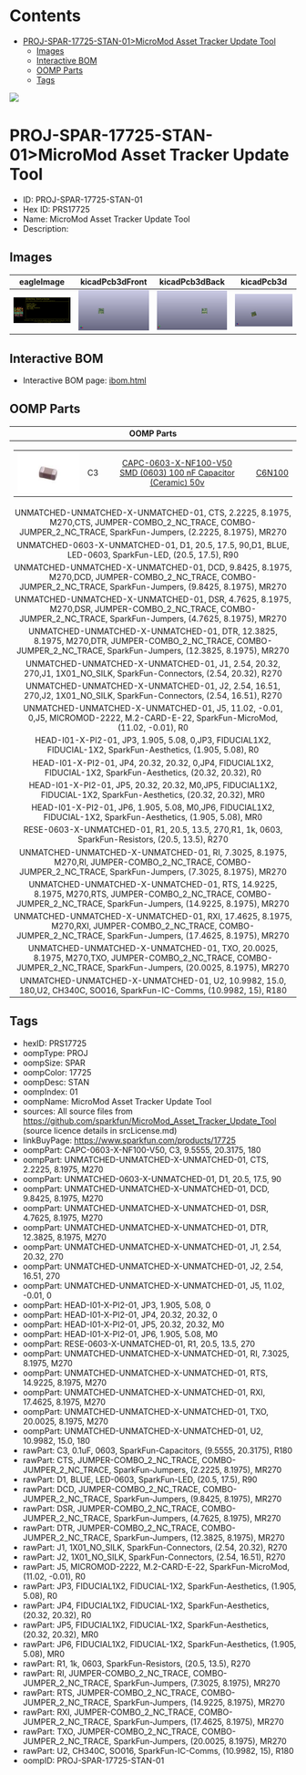 



Contents
========

* [PROJ-SPAR-17725-STAN-01>MicroMod Asset Tracker Update Tool](#proj-spar-17725-stan-01micromod-asset-tracker-update-tool)
	* [Images](#images)
	* [Interactive BOM](#interactive-bom)
	* [OOMP Parts](#oomp-parts)
	* [Tags](#tags)
  
![][im]
# PROJ-SPAR-17725-STAN-01>MicroMod Asset Tracker Update Tool

- ID: PROJ-SPAR-17725-STAN-01
- Hex ID: PRS17725
- Name: MicroMod Asset Tracker Update Tool
- Description: 

## Images
  
  

|eagleImage|kicadPcb3dFront|kicadPcb3dBack|kicadPcb3d|
| :---: | :---: | :---: | :---: |
|[![eagleImage](eagleImage_140.png)](eagleImage_600.png)|[![kicadPcb3dFront](kicadPcb3dFront_140.png)](kicadPcb3dFront_600.png)|[![kicadPcb3dBack](kicadPcb3dBack_140.png)](kicadPcb3dBack_600.png)|[![kicadPcb3d](kicadPcb3d_140.png)](kicadPcb3d_600.png)|

## Interactive BOM

- Interactive BOM page: [ibom.html](kicad/bom/ibom.html)

## OOMP Parts
  

|OOMP Parts|
| :---: |
|<table><tr><td>![CAPC-0603-X-NF100-V50](https://raw.githubusercontent.com/oomlout/oomlout_OOMP_parts/main/CAPC-0603-X-NF100-V50/image_140.jpg)</td><td> C3</td><td>[CAPC-0603-X-NF100-V50<br>SMD (0603) 100 nF Capacitor (Ceramic) 50v](https://github.com/oomlout/oomlout_OOMP_parts/tree/main/CAPC-0603-X-NF100-V50/)</td><td>[C6N100](https://github.com/oomlout/oomlout_OOMP_parts/tree/main/CAPC-0603-X-NF100-V50/)</td></tr></table>|
|UNMATCHED-UNMATCHED-X-UNMATCHED-01, CTS, 2.2225, 8.1975, M270,CTS, JUMPER-COMBO_2_NC_TRACE, COMBO-JUMPER_2_NC_TRACE, SparkFun-Jumpers, (2.2225, 8.1975), MR270|
|UNMATCHED-0603-X-UNMATCHED-01, D1, 20.5, 17.5, 90,D1, BLUE, LED-0603, SparkFun-LED, (20.5, 17.5), R90|
|UNMATCHED-UNMATCHED-X-UNMATCHED-01, DCD, 9.8425, 8.1975, M270,DCD, JUMPER-COMBO_2_NC_TRACE, COMBO-JUMPER_2_NC_TRACE, SparkFun-Jumpers, (9.8425, 8.1975), MR270|
|UNMATCHED-UNMATCHED-X-UNMATCHED-01, DSR, 4.7625, 8.1975, M270,DSR, JUMPER-COMBO_2_NC_TRACE, COMBO-JUMPER_2_NC_TRACE, SparkFun-Jumpers, (4.7625, 8.1975), MR270|
|UNMATCHED-UNMATCHED-X-UNMATCHED-01, DTR, 12.3825, 8.1975, M270,DTR, JUMPER-COMBO_2_NC_TRACE, COMBO-JUMPER_2_NC_TRACE, SparkFun-Jumpers, (12.3825, 8.1975), MR270|
|UNMATCHED-UNMATCHED-X-UNMATCHED-01, J1, 2.54, 20.32, 270,J1, 1X01_NO_SILK, SparkFun-Connectors, (2.54, 20.32), R270|
|UNMATCHED-UNMATCHED-X-UNMATCHED-01, J2, 2.54, 16.51, 270,J2, 1X01_NO_SILK, SparkFun-Connectors, (2.54, 16.51), R270|
|UNMATCHED-UNMATCHED-X-UNMATCHED-01, J5, 11.02, -0.01, 0,J5, MICROMOD-2222, M.2-CARD-E-22, SparkFun-MicroMod, (11.02, -0.01), R0|
|HEAD-I01-X-PI2-01, JP3, 1.905, 5.08, 0,JP3, FIDUCIAL1X2, FIDUCIAL-1X2, SparkFun-Aesthetics, (1.905, 5.08), R0|
|HEAD-I01-X-PI2-01, JP4, 20.32, 20.32, 0,JP4, FIDUCIAL1X2, FIDUCIAL-1X2, SparkFun-Aesthetics, (20.32, 20.32), R0|
|HEAD-I01-X-PI2-01, JP5, 20.32, 20.32, M0,JP5, FIDUCIAL1X2, FIDUCIAL-1X2, SparkFun-Aesthetics, (20.32, 20.32), MR0|
|HEAD-I01-X-PI2-01, JP6, 1.905, 5.08, M0,JP6, FIDUCIAL1X2, FIDUCIAL-1X2, SparkFun-Aesthetics, (1.905, 5.08), MR0|
|RESE-0603-X-UNMATCHED-01, R1, 20.5, 13.5, 270,R1, 1k, 0603, SparkFun-Resistors, (20.5, 13.5), R270|
|UNMATCHED-UNMATCHED-X-UNMATCHED-01, RI, 7.3025, 8.1975, M270,RI, JUMPER-COMBO_2_NC_TRACE, COMBO-JUMPER_2_NC_TRACE, SparkFun-Jumpers, (7.3025, 8.1975), MR270|
|UNMATCHED-UNMATCHED-X-UNMATCHED-01, RTS, 14.9225, 8.1975, M270,RTS, JUMPER-COMBO_2_NC_TRACE, COMBO-JUMPER_2_NC_TRACE, SparkFun-Jumpers, (14.9225, 8.1975), MR270|
|UNMATCHED-UNMATCHED-X-UNMATCHED-01, RXI, 17.4625, 8.1975, M270,RXI, JUMPER-COMBO_2_NC_TRACE, COMBO-JUMPER_2_NC_TRACE, SparkFun-Jumpers, (17.4625, 8.1975), MR270|
|UNMATCHED-UNMATCHED-X-UNMATCHED-01, TXO, 20.0025, 8.1975, M270,TXO, JUMPER-COMBO_2_NC_TRACE, COMBO-JUMPER_2_NC_TRACE, SparkFun-Jumpers, (20.0025, 8.1975), MR270|
|UNMATCHED-UNMATCHED-X-UNMATCHED-01, U2, 10.9982, 15.0, 180,U2, CH340C, SO016, SparkFun-IC-Comms, (10.9982, 15), R180|

## Tags

- hexID: PRS17725
- oompType: PROJ
- oompSize: SPAR
- oompColor: 17725
- oompDesc: STAN
- oompIndex: 01
- oompName: MicroMod Asset Tracker Update Tool
- sources: All source files from https://github.com/sparkfun/MicroMod_Asset_Tracker_Update_Tool (source licence details in srcLicense.md)
- linkBuyPage: https://www.sparkfun.com/products/17725
- oompPart: CAPC-0603-X-NF100-V50, C3, 9.5555, 20.3175, 180
- oompPart: UNMATCHED-UNMATCHED-X-UNMATCHED-01, CTS, 2.2225, 8.1975, M270
- oompPart: UNMATCHED-0603-X-UNMATCHED-01, D1, 20.5, 17.5, 90
- oompPart: UNMATCHED-UNMATCHED-X-UNMATCHED-01, DCD, 9.8425, 8.1975, M270
- oompPart: UNMATCHED-UNMATCHED-X-UNMATCHED-01, DSR, 4.7625, 8.1975, M270
- oompPart: UNMATCHED-UNMATCHED-X-UNMATCHED-01, DTR, 12.3825, 8.1975, M270
- oompPart: UNMATCHED-UNMATCHED-X-UNMATCHED-01, J1, 2.54, 20.32, 270
- oompPart: UNMATCHED-UNMATCHED-X-UNMATCHED-01, J2, 2.54, 16.51, 270
- oompPart: UNMATCHED-UNMATCHED-X-UNMATCHED-01, J5, 11.02, -0.01, 0
- oompPart: HEAD-I01-X-PI2-01, JP3, 1.905, 5.08, 0
- oompPart: HEAD-I01-X-PI2-01, JP4, 20.32, 20.32, 0
- oompPart: HEAD-I01-X-PI2-01, JP5, 20.32, 20.32, M0
- oompPart: HEAD-I01-X-PI2-01, JP6, 1.905, 5.08, M0
- oompPart: RESE-0603-X-UNMATCHED-01, R1, 20.5, 13.5, 270
- oompPart: UNMATCHED-UNMATCHED-X-UNMATCHED-01, RI, 7.3025, 8.1975, M270
- oompPart: UNMATCHED-UNMATCHED-X-UNMATCHED-01, RTS, 14.9225, 8.1975, M270
- oompPart: UNMATCHED-UNMATCHED-X-UNMATCHED-01, RXI, 17.4625, 8.1975, M270
- oompPart: UNMATCHED-UNMATCHED-X-UNMATCHED-01, TXO, 20.0025, 8.1975, M270
- oompPart: UNMATCHED-UNMATCHED-X-UNMATCHED-01, U2, 10.9982, 15.0, 180
- rawPart: C3, 0.1uF, 0603, SparkFun-Capacitors, (9.5555, 20.3175), R180
- rawPart: CTS, JUMPER-COMBO_2_NC_TRACE, COMBO-JUMPER_2_NC_TRACE, SparkFun-Jumpers, (2.2225, 8.1975), MR270
- rawPart: D1, BLUE, LED-0603, SparkFun-LED, (20.5, 17.5), R90
- rawPart: DCD, JUMPER-COMBO_2_NC_TRACE, COMBO-JUMPER_2_NC_TRACE, SparkFun-Jumpers, (9.8425, 8.1975), MR270
- rawPart: DSR, JUMPER-COMBO_2_NC_TRACE, COMBO-JUMPER_2_NC_TRACE, SparkFun-Jumpers, (4.7625, 8.1975), MR270
- rawPart: DTR, JUMPER-COMBO_2_NC_TRACE, COMBO-JUMPER_2_NC_TRACE, SparkFun-Jumpers, (12.3825, 8.1975), MR270
- rawPart: J1, 1X01_NO_SILK, SparkFun-Connectors, (2.54, 20.32), R270
- rawPart: J2, 1X01_NO_SILK, SparkFun-Connectors, (2.54, 16.51), R270
- rawPart: J5, MICROMOD-2222, M.2-CARD-E-22, SparkFun-MicroMod, (11.02, -0.01), R0
- rawPart: JP3, FIDUCIAL1X2, FIDUCIAL-1X2, SparkFun-Aesthetics, (1.905, 5.08), R0
- rawPart: JP4, FIDUCIAL1X2, FIDUCIAL-1X2, SparkFun-Aesthetics, (20.32, 20.32), R0
- rawPart: JP5, FIDUCIAL1X2, FIDUCIAL-1X2, SparkFun-Aesthetics, (20.32, 20.32), MR0
- rawPart: JP6, FIDUCIAL1X2, FIDUCIAL-1X2, SparkFun-Aesthetics, (1.905, 5.08), MR0
- rawPart: R1, 1k, 0603, SparkFun-Resistors, (20.5, 13.5), R270
- rawPart: RI, JUMPER-COMBO_2_NC_TRACE, COMBO-JUMPER_2_NC_TRACE, SparkFun-Jumpers, (7.3025, 8.1975), MR270
- rawPart: RTS, JUMPER-COMBO_2_NC_TRACE, COMBO-JUMPER_2_NC_TRACE, SparkFun-Jumpers, (14.9225, 8.1975), MR270
- rawPart: RXI, JUMPER-COMBO_2_NC_TRACE, COMBO-JUMPER_2_NC_TRACE, SparkFun-Jumpers, (17.4625, 8.1975), MR270
- rawPart: TXO, JUMPER-COMBO_2_NC_TRACE, COMBO-JUMPER_2_NC_TRACE, SparkFun-Jumpers, (20.0025, 8.1975), MR270
- rawPart: U2, CH340C, SO016, SparkFun-IC-Comms, (10.9982, 15), R180
- oompID: PROJ-SPAR-17725-STAN-01



[im]: kicadPcb3d_450.png

